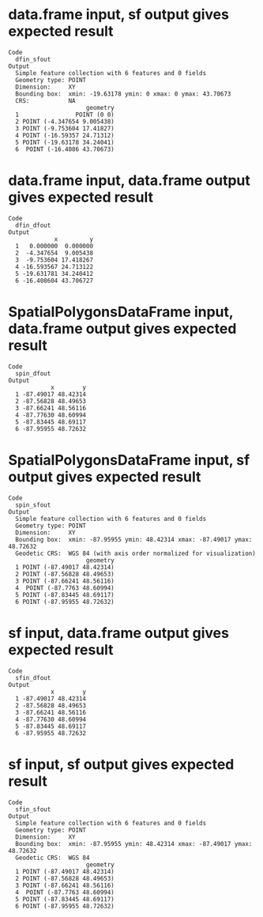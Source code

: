 # data.frame input, sf output gives expected result

    Code
      dfin_sfout
    Output
      Simple feature collection with 6 features and 0 fields
      Geometry type: POINT
      Dimension:     XY
      Bounding box:  xmin: -19.63178 ymin: 0 xmax: 0 ymax: 43.70673
      CRS:           NA
                          geometry
      1                POINT (0 0)
      2 POINT (-4.347654 9.005438)
      3 POINT (-9.753604 17.41827)
      4 POINT (-16.59357 24.71312)
      5 POINT (-19.63178 34.24041)
      6  POINT (-16.4086 43.70673)

# data.frame input, data.frame output gives expected result

    Code
      dfin_dfout
    Output
                 x         y
      1   0.000000  0.000000
      2  -4.347654  9.005438
      3  -9.753604 17.418267
      4 -16.593567 24.713122
      5 -19.631781 34.240412
      6 -16.408604 43.706727

# SpatialPolygonsDataFrame input, data.frame output gives expected result

    Code
      spin_dfout
    Output
                x        y
      1 -87.49017 48.42314
      2 -87.56828 48.49653
      3 -87.66241 48.56116
      4 -87.77630 48.60994
      5 -87.83445 48.69117
      6 -87.95955 48.72632

# SpatialPolygonsDataFrame input, sf output gives expected result

    Code
      spin_sfout
    Output
      Simple feature collection with 6 features and 0 fields
      Geometry type: POINT
      Dimension:     XY
      Bounding box:  xmin: -87.95955 ymin: 48.42314 xmax: -87.49017 ymax: 48.72632
      Geodetic CRS:  WGS 84 (with axis order normalized for visualization)
                          geometry
      1 POINT (-87.49017 48.42314)
      2 POINT (-87.56828 48.49653)
      3 POINT (-87.66241 48.56116)
      4  POINT (-87.7763 48.60994)
      5 POINT (-87.83445 48.69117)
      6 POINT (-87.95955 48.72632)

# sf input, data.frame output gives expected result

    Code
      sfin_dfout
    Output
                x        y
      1 -87.49017 48.42314
      2 -87.56828 48.49653
      3 -87.66241 48.56116
      4 -87.77630 48.60994
      5 -87.83445 48.69117
      6 -87.95955 48.72632

# sf input, sf output gives expected result

    Code
      sfin_sfout
    Output
      Simple feature collection with 6 features and 0 fields
      Geometry type: POINT
      Dimension:     XY
      Bounding box:  xmin: -87.95955 ymin: 48.42314 xmax: -87.49017 ymax: 48.72632
      Geodetic CRS:  WGS 84
                          geometry
      1 POINT (-87.49017 48.42314)
      2 POINT (-87.56828 48.49653)
      3 POINT (-87.66241 48.56116)
      4  POINT (-87.7763 48.60994)
      5 POINT (-87.83445 48.69117)
      6 POINT (-87.95955 48.72632)

